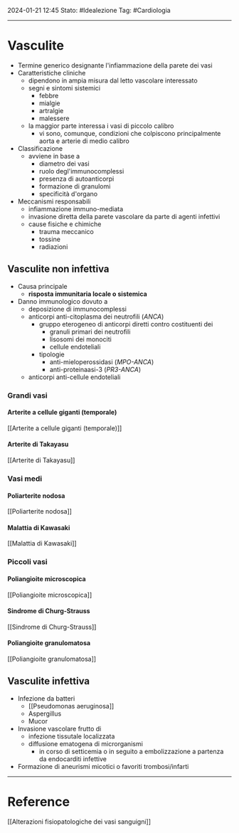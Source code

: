 2024-01-21 12:45
Stato: #Idealezione 
Tag: #Cardiologia 

---
# Vasculite
- Termine generico designante l'infiammazione della parete dei vasi
- Caratteristiche cliniche
	- dipendono in ampia misura dal letto vascolare interessato
	- segni e sintomi sistemici
		- febbre
		- mialgie
		- artralgie
		- malessere
	- la maggior parte interessa i vasi di piccolo calibro
		- vi sono, comunque, condizioni che colpiscono principalmente aorta e arterie di medio calibro
- Classificazione
	- avviene in base a
		- diametro dei vasi
		- ruolo degl'immunocomplessi
		- presenza di autoanticorpi
		- formazione di granulomi
		- specificità d'organo
- Meccanismi responsabili
	- infiammazione immuno-mediata
	- invasione diretta della parete vascolare da parte di agenti infettivi
	- cause fisiche e chimiche
		- trauma meccanico
		- tossine
		- radiazioni
## Vasculite non infettiva
- Causa principale
	- **risposta immunitaria locale o sistemica**
- Danno immunologico dovuto a
	- deposizione di immunocomplessi
	- anticorpi anti-citoplasma dei neutrofili (*ANCA*)
		- gruppo eterogeneo di anticorpi diretti contro costituenti dei
			- granuli primari dei neutrofili
			- lisosomi dei monociti
			- cellule endoteliali
		- tipologie
			- anti-mieloperossidasi (*MPO-ANCA*)
			- anti-proteinaasi-3 (*PR3-ANCA*)
	- anticorpi anti-cellule endoteliali
### Grandi vasi
#### Arterite a cellule giganti (temporale)
[[Arterite a cellule giganti (temporale)]]
#### Arterite di Takayasu
[[Arterite di Takayasu]]
### Vasi medi
#### Poliarterite nodosa
[[Poliarterite nodosa]]
#### Malattia di Kawasaki
[[Malattia di Kawasaki]]
### Piccoli vasi
#### Poliangioite microscopica
[[Poliangioite microscopica]]
#### Sindrome di Churg-Strauss
[[Sindrome di Churg-Strauss]]
#### Poliangioite granulomatosa
[[Poliangioite granulomatosa]]
## Vasculite infettiva
- Infezione da batteri
	- [[Pseudomonas aeruginosa]]
	- Aspergillus
	- Mucor
- Invasione vascolare frutto di
	- infezione tissutale localizzata
	- diffusione ematogena di microrganismi
		- in corso di setticemia o in seguito a embolizzazione a partenza da endocarditi infettive
- Formazione di aneurismi micotici o favoriti trombosi/infarti






---
# Reference
[[Alterazioni fisiopatologiche dei vasi sanguigni]]